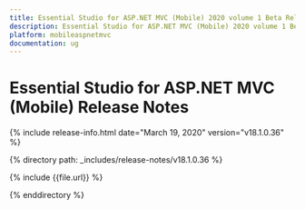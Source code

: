 ```yaml
---
title: Essential Studio for ASP.NET MVC (Mobile) 2020 volume 1 Beta Release Notes  
description: Essential Studio for ASP.NET MVC (Mobile) 2020 volume 1 Beta Release Notes  
platform: mobileaspnetmvc
documentation: ug
---
```


# Essential Studio for ASP.NET MVC (Mobile)  Release Notes  

{% include release-info.html date="March 19, 2020"  version="v18.1.0.36" %} 


{% directory path: _includes/release-notes/v18.1.0.36 %}

{% include {{file.url}} %}

{% enddirectory %}